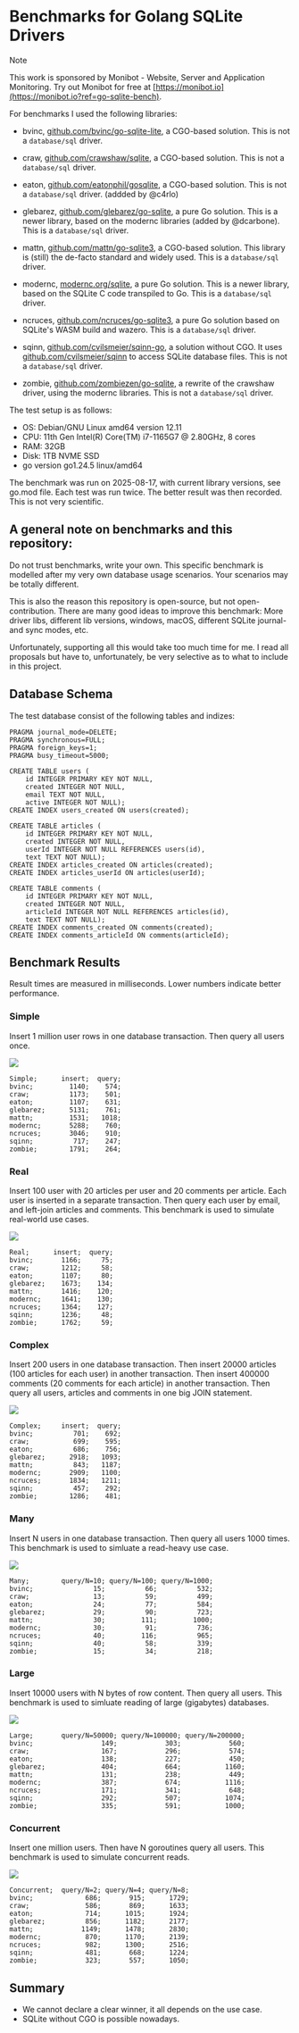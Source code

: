Benchmarks for Golang SQLite Drivers
==============================================================================

> [!NOTE]
> This work is sponsored by Monibot - Website, Server and Application Monitoring.
> Try out Monibot for free at [https://monibot.io](https://monibot.io?ref=go-sqlite-bench).


For benchmarks I used the following libraries:

- bvinc, [github.com/bvinc/go-sqlite-lite](https://github.com/bvinc/go-sqlite-lite),
  a CGO-based solution.
  This is not a `database/sql` driver.

- craw, [github.com/crawshaw/sqlite](https://github.com/crawshaw/sqlite),
  a CGO-based solution.
  This is not a `database/sql` driver.

- eaton, [github.com/eatonphil/gosqlite](https://github.com/eatonphil/gosqlite),
  a CGO-based solution.
  This is not a `database/sql` driver. (addded by @c4rlo)

- glebarez, [github.com/glebarez/go-sqlite](https://github.com/glebarez/go-sqlite),
  a pure Go solution. This is a newer library, based on the modernc libraries (added by @dcarbone).
  This is a `database/sql` driver.

- mattn, [github.com/mattn/go-sqlite3](https://github.com/mattn/go-sqlite3),
  a CGO-based solution. This library is (still) the de-facto standard and widely used. 
  This is a `database/sql` driver.

- modernc, [modernc.org/sqlite](https://modernc.org/sqlite),
  a pure Go solution. This is a newer library, based on the SQLite C code transpiled to Go.
  This is a `database/sql` driver.

- ncruces, [github.com/ncruces/go-sqlite3](https://github.com/ncruces/go-sqlite3),
  a pure Go solution based on SQLite's WASM build and wazero. 
  This is a `database/sql` driver.

- sqinn, [github.com/cvilsmeier/sqinn-go](https://github.com/cvilsmeier/sqinn-go),
  a solution without CGO. It uses [github.com/cvilsmeier/sqinn](https://github.com/cvilsmeier/sqinn)
  to access SQLite database files.
  This is not a `database/sql` driver.

- zombie, [github.com/zombiezen/go-sqlite](https://github.com/zombiezen/go-sqlite),
  a rewrite of the crawshaw driver, using the modernc libraries.
  This is not a `database/sql` driver.


The test setup is as follows:

- OS: Debian/GNU Linux amd64 version 12.11
- CPU: 11th Gen Intel(R) Core(TM) i7-1165G7 @ 2.80GHz, 8 cores
- RAM: 32GB
- Disk: 1TB NVME SSD
- go version go1.24.5 linux/amd64

The benchmark was run on 2025-08-17, with current library versions,
see go.mod file. Each test was run twice. The better result was then
recorded. This is not very scientific.


A general note on benchmarks and this repository:
------------------------------------------------------------------------------

Do not trust benchmarks, write your own. This specific benchmark is modelled
after my very own database usage scenarios. Your scenarios may be totally
different.

This is also the reason this repository is open-source, but not open-contribution.
There are many good ideas to improve this benchmark: More driver libs, different
lib versions, windows, macOS, different SQLite journal- and sync modes, etc.

Unfortunately, supporting all this would take too much time for me.
I read all proposals but have to, unfortunately, be very selective as to what
to include in this project.


Database Schema
------------------------------------------------------------------------------

The test database consist of the following tables and indizes:

    PRAGMA journal_mode=DELETE;
    PRAGMA synchronous=FULL;
    PRAGMA foreign_keys=1;
    PRAGMA busy_timeout=5000;

    CREATE TABLE users (
        id INTEGER PRIMARY KEY NOT NULL,
        created INTEGER NOT NULL,
        email TEXT NOT NULL,
        active INTEGER NOT NULL);
    CREATE INDEX users_created ON users(created);

    CREATE TABLE articles (
        id INTEGER PRIMARY KEY NOT NULL,
        created INTEGER NOT NULL,  
        userId INTEGER NOT NULL REFERENCES users(id),
        text TEXT NOT NULL);
    CREATE INDEX articles_created ON articles(created);
    CREATE INDEX articles_userId ON articles(userId);

    CREATE TABLE comments (
        id INTEGER PRIMARY KEY NOT NULL,
        created INTEGER NOT NULL,
        articleId INTEGER NOT NULL REFERENCES articles(id),
        text TEXT NOT NULL);
    CREATE INDEX comments_created ON comments(created);
    CREATE INDEX comments_articleId ON comments(articleId);


Benchmark Results
------------------------------------------------------------------------------

Result times are measured in milliseconds. Lower numbers indicate better
performance.


### Simple

Insert 1 million user rows in one database transaction.
Then query all users once.

![](results/simple.png)

    Simple;      insert;  query;
    bvinc;         1140;    574;
    craw;          1173;    501;
    eaton;         1107;    631;
    glebarez;      5131;    761;
    mattn;         1531;   1018;
    modernc;       5288;    760;
    ncruces;       3046;    910;
    sqinn;          717;    247;
    zombie;        1791;    264;


### Real

Insert 100 user with 20 articles per user and 20 comments per article.
Each user is inserted in a separate transaction.
Then query each user by email, and left-join articles and comments.
This benchmark is used to simulate real-world use cases.

![](results/real.png)

    Real;      insert;  query;
    bvinc;       1166;     75;
    craw;        1212;     58;
    eaton;       1107;     80;
    glebarez;    1673;    134;
    mattn;       1416;    120;
    modernc;     1641;    130;
    ncruces;     1364;    127;
    sqinn;       1236;     48;
    zombie;      1762;     59;


### Complex

Insert 200 users in one database transaction.
Then insert 20000 articles (100 articles for each user) in another transaction.
Then insert 400000 comments (20 comments for each article) in another transaction.
Then query all users, articles and comments in one big JOIN statement.

![](results/complex.png)

    Complex;     insert;  query;
    bvinc;          701;    692;
    craw;           699;    595;
    eaton;          686;    756;
    glebarez;      2918;   1093;
    mattn;          843;   1187;
    modernc;       2909;   1100;
    ncruces;       1834;   1211;
    sqinn;          457;    292;
    zombie;        1286;    481;


### Many

Insert N users in one database transaction.
Then query all users 1000 times.
This benchmark is used to simluate a read-heavy use case.

![](results/many.png)

    Many;        query/N=10; query/N=100; query/N=1000;
    bvinc;               15;          66;          532;
    craw;                13;          59;          499;
    eaton;               24;          77;          584;
    glebarez;            29;          90;          723;
    mattn;               30;         111;         1000;
    modernc;             30;          91;          736;
    ncruces;             40;         116;          965;
    sqinn;               40;          58;          339;
    zombie;              15;          34;          218;


### Large

Insert 10000 users with N bytes of row content.
Then query all users.
This benchmark is used to simluate reading of large (gigabytes) databases.

![](results/large.png)

    Large;       query/N=50000; query/N=100000; query/N=200000;
    bvinc;                 149;            303;            560;
    craw;                  167;            296;            574;
    eaton;                 138;            227;            450;
    glebarez;              404;            664;           1160;
    mattn;                 131;            238;            449;
    modernc;               387;            674;           1116;
    ncruces;               171;            341;            648;
    sqinn;                 292;            507;           1074;
    zombie;                335;            591;           1000;


### Concurrent

Insert one million users.
Then have N goroutines query all users.
This benchmark is used to simulate concurrent reads.

![](results/concurrent.png)

    Concurrent;  query/N=2; query/N=4; query/N=8;
    bvinc;             686;       915;      1729;
    craw;              586;       869;      1633;
    eaton;             714;      1015;      1924;
    glebarez;          856;      1182;      2177;
    mattn;            1149;      1478;      2830;
    modernc;           870;      1170;      2139;
    ncruces;           982;      1300;      2516;
    sqinn;             481;       668;      1224;
    zombie;            323;       557;      1050;


Summary
------------------------------------------------------------------------------

- We cannot declare a clear winner, it all depends on the use case.
- SQLite without CGO is possible nowadays.
